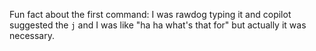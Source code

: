 Fun fact about the first command: I was rawdog typing it and copilot suggested the `j` and I was like "ha ha what's that for" but actually it was necessary.

